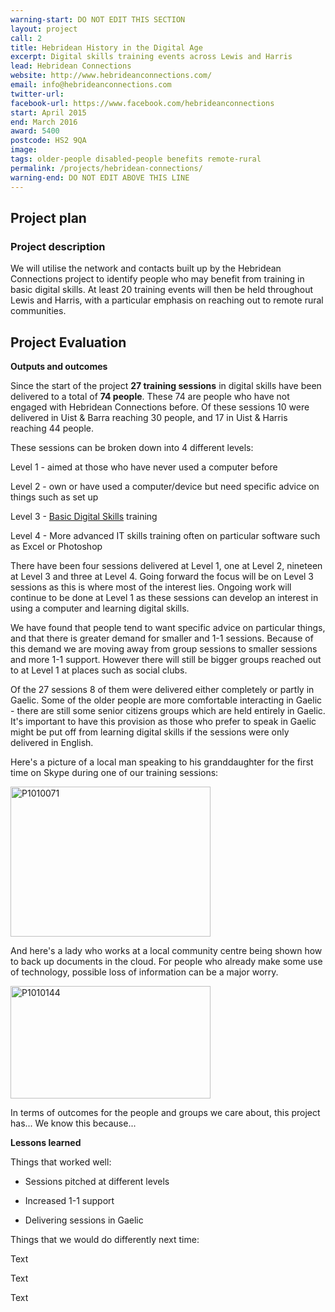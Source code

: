 ```yaml
---
warning-start: DO NOT EDIT THIS SECTION
layout: project
call: 2
title: Hebridean History in the Digital Age
excerpt: Digital skills training events across Lewis and Harris
lead: Hebridean Connections
website: http://www.hebrideanconnections.com/
email: info@hebrideanconnections.com
twitter-url:
facebook-url: https://www.facebook.com/hebrideanconnections
start: April 2015
end: March 2016
award: 5400
postcode: HS2 9QA
image:
tags: older-people disabled-people benefits remote-rural
permalink: /projects/hebridean-connections/
warning-end: DO NOT EDIT ABOVE THIS LINE
---
```


## Project plan

### Project description

We will utilise the network and contacts built up by the Hebridean Connections project to identify people who may benefit from training in basic digital skills. At least 20 training events will then be held throughout Lewis and Harris, with a particular emphasis on reaching out to remote rural communities.

## Project Evaluation

**Outputs and outcomes**

Since the start of the project **27 training sessions** in digital skills have been delivered to a total of **74 people**. These 74 are people who have not engaged with Hebridean Connections before. Of these sessions 10 were delivered in Uist & Barra reaching 30 people, and 17 in Uist & Harris reaching 44 people.

These sessions can be broken down into 4 different levels:

Level 1 - aimed at those who have never used a computer before

Level 2 - own or have used a computer/device but need specific advice on things such as set up

Level 3 - [Basic Digital Skills](http://digital.scvo.org.uk/about/basic-digital-skills/) training

Level 4 - More advanced IT skills training often on particular software such as Excel or Photoshop

There have been four sessions delivered at Level 1, one at Level 2, nineteen at Level 3 and three at Level 4. Going forward the focus will be on Level 3 sessions as this is where most of the interest lies. Ongoing work will continue to be done at Level 1 as these sessions can develop an interest in using a computer and learning digital skills.

We have found that people tend to want specific advice on particular things, and that there is greater demand for smaller and 1-1 sessions. Because of this demand we are moving away from group sessions to smaller sessions and more 1-1 support. However there will still be bigger groups reached out to at Level 1 at places such as social clubs.

Of the 27 sessions 8 of them were delivered either completely or partly in Gaelic. Some of the older people are more comfortable interacting in Gaelic - there are still some senior citizens groups which are held entirely in Gaelic. It's important to have this provision as those who prefer to speak in Gaelic might be put off from learning digital skills if the sessions were only delivered in English.

Here's a picture of a local man speaking to his granddaughter for the first time on Skype during one of our training sessions:

<a data-flickr-embed="true"  href="https://www.flickr.com/photos/135441892@N05/21121801232/in/shares-U87565/" title="P1010071"><img src="https://farm1.staticflickr.com/771/21121801232_8313257b46_n.jpg" width="320" height="240" alt="P1010071"></a><script async src="//embedr.flickr.com/assets/client-code.js" charset="utf-8"></script>

And here's a lady who works at a local community centre being shown how to back up documents in the cloud. For people who already make some use of technology, possible loss of information can be a major worry.

<a data-flickr-embed="true"  href="https://www.flickr.com/photos/135441892@N05/20591546743/in/datetaken/" title="P1010144"><img src="https://farm1.staticflickr.com/721/20591546743_7bbd5995de_n.jpg" width="320" height="180" alt="P1010144"></a><script async src="//embedr.flickr.com/assets/client-code.js" charset="utf-8"></script>


In terms of outcomes for the people and groups we care about, this project has... We know this because...


**Lessons learned**

Things that worked well:

- Sessions pitched at different levels

- Increased 1-1 support

- Delivering sessions in Gaelic

Things that we would do differently next time:

Text

Text

Text


